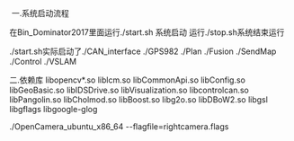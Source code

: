

  
  一.系统启动流程
  
  在Bin_Dominator2017里面运行./start.sh 系统启动 运行./stop.sh系统结束运行
  
  ./start.sh实际启动了./CAN_interface ./GPS982 ./Plan ./Fusion ./SendMap ./Control ./VSLAM
  
  
  二.依赖库
  libopencv*.so liblcm.so libCommonApi.so libConfig.so libGeoBasic.so libIDSDrive.so libVisualization.so libcontrolcan.so libPangolin.so libCholmod.so libBoost.so libg2o.so libDBoW2.so libgsl libgflags libgoogle-glog

  ./OpenCamera_ubuntu_x86_64 --flagfile=rightcamera.flags
